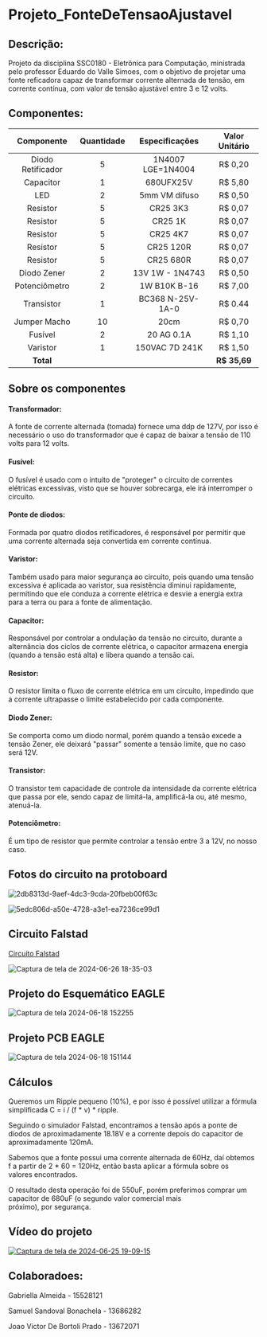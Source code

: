 # Projeto_FonteDeTensaoAjustavel
## Descrição:
Projeto da disciplina SSC0180 - Eletrônica para Computação, ministrada pelo professor Eduardo do Valle Simoes, com o objetivo de projetar uma
fonte reficadora capaz de transformar corrente alternada de tensão, em corrente contínua, com valor de tensão ajustável entre 3 e 12 volts.


## Componentes:

| Componente             |  Quantidade   | Especificações    | Valor Unitário |
|:----------------------:|:-------------:|:-----------------:|:--------------:|
| Diodo Retificador      | 5             | 1N4007 LGE=1N4004 | R$ 0,20        |
| Capacitor              | 1             | 680UFX25V         | R$ 5,80        |
| LED                    | 2             | 5mm VM difuso     | R$ 0,50        |
| Resistor               | 5             | CR25 3K3          | R$ 0,07        |
| Resistor               | 5             | CR25 1K           | R$ 0,07        |
| Resistor               | 5             | CR25 4K7          | R$ 0,07        |
| Resistor               | 5             | CR25 120R         | R$ 0,07        |
| Resistor               | 5             | CR25 680R         | R$ 0,07        |
| Diodo Zener            | 2             | 13V 1W - 1N4743   | R$ 0,50        |
| Potenciômetro          | 2             | 1W B10K B-16      | R$ 7,00        |
| Transistor             | 1             | BC368 N-25V-1A-0  | R$ 0.44        |
| Jumper Macho           | 10            | 20cm              | R$ 0,70        |
| Fusível                | 2             | 20 AG 0.1A        | R$ 1,10        |
| Varistor               | 1             | 150VAC 7D 241K    | R$ 1,50        |
|**Total**               |               |                   | **R$ 35,69**   |



## Sobre os componentes
#### Transformador:
A fonte de corrente alternada (tomada) fornece uma ddp de 127V, por isso é necessário o uso do transformador que é capaz de baixar a tensão de 110 volts para 12 volts.

#### Fusível:
O fusível é usado com o intuito de "proteger" o circuito de correntes elétricas excessivas, visto que se houver sobrecarga, ele irá interromper o circuito.

#### Ponte de diodos:
Formada por quatro diodos retificadores, é responsável por permitir que uma corrente alternada seja convertida em corrente contínua.

#### Varistor:
Também usado para maior segurança ao circuito, pois quando uma tensão excessiva é aplicada ao varistor, sua resistência diminui rapidamente, permitindo que ele conduza a corrente elétrica e desvie a energia extra para a terra ou para a fonte de alimentação.

#### Capacitor:
Responsável por controlar a ondulação da tensão no circuito, durante a alternância dos ciclos de corrente elétrica, o capacitor armazena energia (quando a tensão está alta) e libera quando a tensão cai.

#### Resistor:
O resistor limita o fluxo de corrente elétrica em um circuito, impedindo que a corrente ultrapasse o limite estabelecido por cada componente.

#### Diodo Zener:
Se comporta como um diodo normal, porém quando a tensão excede a tensão Zener, ele deixará "passar" somente a tensão limite, que no caso será 12V.

#### Transistor:
O transistor tem capacidade de controle da intensidade da corrente elétrica que passa por ele, sendo capaz de limitá-la, amplificá-la ou, até mesmo, atenuá-la.

#### Potenciômetro:
É um tipo de resistor que permite controlar a tensão entre 3 a 12V, no nosso caso.


## Fotos do circuito na protoboard
![2db8313d-9aef-4dc3-9cda-20fbeb00f63c](https://github.com/GabriellaAlmeida07/Projeto_FonteDeTensaoAjustavel/assets/135055000/dde24c35-ba9f-4913-b386-a82c9700a2bf)

![5edc806d-a50e-4728-a3e1-ea7236ce99d1](https://github.com/GabriellaAlmeida07/Projeto_FonteDeTensaoAjustavel/assets/135055000/5375cc83-dd17-4652-a18e-ce20cc00d32c)


## Circuito Falstad
[Circuito Falstad](https://tinyurl.com/2gfmwb9f)

![Captura de tela de 2024-06-26 18-35-03](https://github.com/GabriellaAlmeida07/Projeto_FonteDeTensaoAjustavel/assets/135055000/f7a6e8ca-1972-4801-b328-6e293aa46f53)


## Projeto do Esquemático EAGLE

![Captura de tela 2024-06-18 152255](https://github.com/GabriellaAlmeida07/Projeto_FonteDeTensaoAjustavel/assets/135055000/972a8a0c-1e4a-4238-b6b5-66bf73dc3e55)




## Projeto PCB EAGLE
![Captura de tela 2024-06-18 151144](https://github.com/GabriellaAlmeida07/Projeto_FonteDeTensaoAjustavel/assets/135055000/2245b80e-6732-4328-9988-64db65348ff2)



## Cálculos
Queremos um Ripple pequeno (10%), e por isso é possível utilizar a fórmula simplificada C = i / (f * v) * ripple.

Seguindo o simulador Falstad, encontramos a tensão após a ponte de diodos de aproximadamente 18.18V e a corrente depois do capacitor de aproximadamente 120mA.

Sabemos que a fonte possui uma corrente alternada de 60Hz, daí obtemos f a partir de 2 * 60 = 120Hz, então basta aplicar a fórmula sobre os valores encontrados.

O resultado desta operação foi de 550uF, porém preferimos comprar um capacitor de 680uF (o segundo valor comercial mais próximo), por segurança.


## Vídeo do projeto

[![Captura de tela de 2024-06-25 19-09-15](https://github.com/GabriellaAlmeida07/Projeto_FonteDeTensaoAjustavel/assets/135055000/8619de68-edba-44bf-a278-fa176b9cab9a)](https://youtube.com/shorts/gmYSijptPVI?feature=share)


## Colaboradoes:
Gabriella Almeida - 15528121

Samuel Sandoval Bonachela - 13686282

Joao Victor De Bortoli Prado - 13672071




